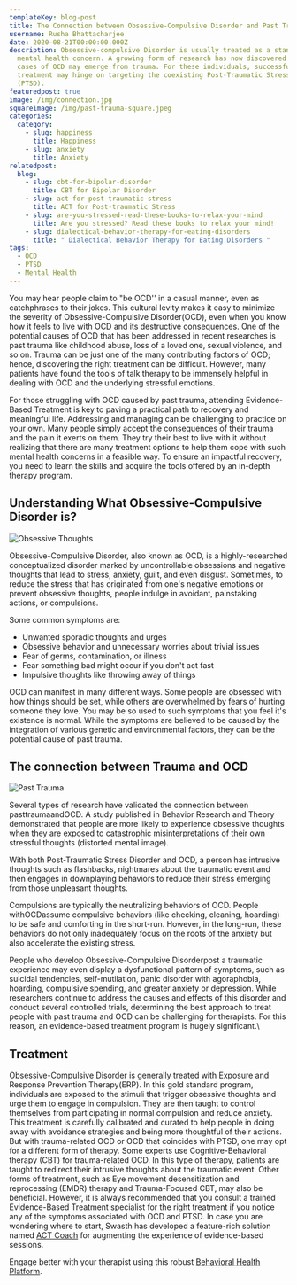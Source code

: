 ```yaml
---
templateKey: blog-post
title: The Connection between Obsessive-Compulsive Disorder and Past Trauma
username: Rusha Bhattacharjee
date: 2020-08-21T00:00:00.000Z
description: Obsessive-compulsive Disorder is usually treated as a stand-alone
  mental health concern. A growing form of research has now discovered that some
  cases of OCD may emerge from trauma. For these individuals, successful
  treatment may hinge on targeting the coexisting Post-Traumatic Stress Disorder
  (PTSD).
featuredpost: true
image: /img/connection.jpg
squareimage: /img/past-trauma-square.jpeg
categories:
  category:
    - slug: happiness
      title: Happiness
    - slug: anxiety
      title: Anxiety
relatedpost:
  blog:
    - slug: cbt-for-bipolar-disorder
      title: CBT for Bipolar Disorder
    - slug: act-for-post-traumatic-stress
      title: ACT for Post-traumatic Stress
    - slug: are-you-stressed-read-these-books-to-relax-your-mind
      title: Are you stressed? Read these books to relax your mind!
    - slug: dialectical-behavior-therapy-for-eating-disorders
      title: " Dialectical Behavior Therapy for Eating Disorders "
tags:
  - OCD
  - PTSD
  - Mental Health
---
```

<!--StartFragment-->

You may hear people claim to "be OCD'' in a casual manner, even as catchphrases to their jokes. This cultural levity makes it easy to minimize the severity of Obsessive-Compulsive Disorder(OCD), even when you know how it feels to live with OCD and its destructive consequences. One of the potential causes of OCD that has been addressed in recent researches is past trauma like childhood abuse, loss of a loved one, sexual violence, and so on. Trauma can be just one of the many contributing factors of OCD; hence, discovering the right treatment can be difficult. However, many patients have found the tools of talk therapy to be immensely helpful in dealing with OCD and the underlying stressful emotions.

For those struggling with OCD caused by past trauma, attending Evidence-Based Treatment is key to paving a practical path to recovery and meaningful life. Addressing and managing can be challenging to practice on your own. Many people simply accept the consequences of their trauma and the pain it exerts on them. They try their best to live with it without realizing that there are many treatment options to help them cope with such mental health concerns in a feasible way. To ensure an impactful recovery, you need to learn the skills and acquire the tools offered by an in-depth therapy program.

## Understanding What Obsessive-Compulsive Disorder is?

![Obsessive Thoughts](/img/obsessive-thoughts.jpeg "Obsessive Thoughts")

Obsessive-Compulsive Disorder, also known as OCD, is a highly-researched conceptualized disorder marked by uncontrollable obsessions and negative thoughts that lead to stress, anxiety, guilt, and even disgust. Sometimes, to reduce the stress that has originated from one's negative emotions or prevent obsessive thoughts, people indulge in avoidant, painstaking actions, or compulsions.

Some common symptoms are:

* Unwanted sporadic thoughts and urges
* Obsessive behavior and unnecessary worries about trivial issues
* Fear of germs, contamination, or illness
* Fear something bad might occur if you don't act fast
* Impulsive thoughts like throwing away of things

OCD can manifest in many different ways. Some people are obsessed with how things should be set, while others are overwhelmed by fears of hurting someone they love. You may be so used to such symptoms that you feel it's existence is normal. While the symptoms are believed to be caused by the integration of various genetic and environmental factors, they can be the potential cause of past trauma.

## The connection between Trauma and OCD

![Past Trauma](/img/past.jpeg "Past Trauma")

Several types of research have validated the connection between pasttraumaandOCD. A study published in Behavior Research and Theory demonstrated that people are more likely to experience obsessive thoughts when they are exposed to catastrophic misinterpretations of their own stressful thoughts (distorted mental image).

With both Post-Traumatic Stress Disorder and OCD, a person has intrusive thoughts such as flashbacks, nightmares about the traumatic event and then engages in downplaying behaviors to reduce their stress emerging from those unpleasant thoughts.

Compulsions are typically the neutralizing behaviors of OCD. People withOCDassume compulsive behaviors (like checking, cleaning, hoarding) to be safe and comforting in the short-run. However, in the long-run, these behaviors do not only inadequately focus on the roots of the anxiety but also accelerate the existing stress.

People who develop Obsessive-Compulsive Disorderpost a traumatic experience may even display a dysfunctional pattern of symptoms, such as suicidal tendencies, self-mutilation, panic disorder with agoraphobia, hoarding, compulsive spending, and greater anxiety or depression. While researchers continue to address the causes and effects of this disorder and conduct several controlled trials, determining the best approach to treat people with past trauma and OCD can be challenging for therapists. For this reason, an evidence-based treatment program is hugely significant.\
<!--StartFragment-->

## Treatment

Obsessive-Compulsive Disorder is generally treated with Exposure and Response Prevention Therapy(ERP). In this gold standard program, individuals are exposed to the stimuli that trigger obsessive thoughts and urge them to engage in compulsion. They are then taught to control themselves from participating in normal compulsion and reduce anxiety. This treatment is carefully calibrated and curated to help people in doing away with avoidance strategies and being more thoughtful of their actions. But with trauma-related OCD or OCD that coincides with PTSD, one may opt for a different form of therapy. Some experts use Cognitive-Behavioral therapy (CBT) for trauma-related OCD. In this type of therapy, patients are taught to redirect their intrusive thoughts about the traumatic event. Other forms of treatment, such as Eye movement desensitization and reprocessing (EMDR) therapy and Trauma-Focused CBT, may also be beneficial. However, it is always recommended that you consult a trained Evidence-Based Treatment specialist for the right treatment if you notice any of the symptoms associated with OCD and PTSD. In case you are wondering where to start, Swasth has developed a feature-rich solution named [ACT Coach](https://www.swasth.co/act-coach/) for augmenting the experience of evidence-based sessions.

Engage better with your therapist using this robust [Behavioral Health Platform](https://www.swasth.co/).



<!--EndFragment-->

<!--EndFragment-->